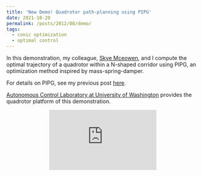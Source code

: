 ```yaml
---
title: 'New Demo! Quadrotor path-planning using PIPG'
date: 2021-10-20
permalink: /posts/2012/08/demo/
tags:
  - conic optimization
  - optimal control
---
```


In this demonstration, my colleague, [Skye Mceowen](https://www.aa.washington.edu/people/students/Skye%20Mceowen), and I compute the optimal trajectory of a quadrotor within a N-shaped corridor using PIPG, an optimization method inspired by mass-spring-damper.

For details on PIPG, see my previous post [here](https://yueyu19.github.io/posts/2012/08/pipg/).

[Autonomous Control Laboratory at University of Washington](https://depts.washington.edu/uwacl/) provides the quadrotor platform of this demonstration.

<p align="center">
<iframe width="280" height="157" src="https://www.youtube.com/embed/jieRSmQwHTU" title="YouTube video player" frameborder="0" allow="accelerometer; autoplay; clipboard-write; encrypted-media; gyroscope; picture-in-picture" allowfullscreen></iframe>
</p>
